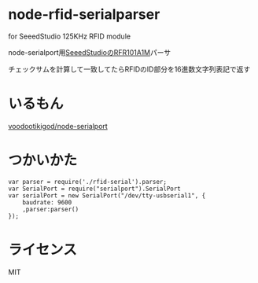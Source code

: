 node-rfid-serialparser
======================

for SeeedStudio 125KHz RFID module

node-serialport用[SeeedStudioのRFR101A1M](http://www.seeedstudio.com/wiki/index.php?title=125Khz_RFID_module_-_UART)パーサ

チェックサムを計算して一致してたらRFIDのID部分を16進数文字列表記で返す
# いるもん
[voodootikigod/node-serialport](https://github.com/voodootikigod/node-serialport)
# つかいかた
```node
var parser = require('./rfid-serial').parser;
var SerialPort = require("serialport").SerialPort
var serialPort = new SerialPort("/dev/tty-usbserial1", {
    baudrate: 9600
    ,parser:parser()
});
```
# ライセンス
MIT